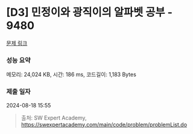 # [D3] 민정이와 광직이의 알파벳 공부 - 9480 

[문제 링크](https://swexpertacademy.com/main/code/problem/problemDetail.do?contestProbId=AXAdrmW61ssDFAXq) 

### 성능 요약

메모리: 24,024 KB, 시간: 186 ms, 코드길이: 1,183 Bytes

### 제출 일자

2024-08-18 15:55



> 출처: SW Expert Academy, https://swexpertacademy.com/main/code/problem/problemList.do